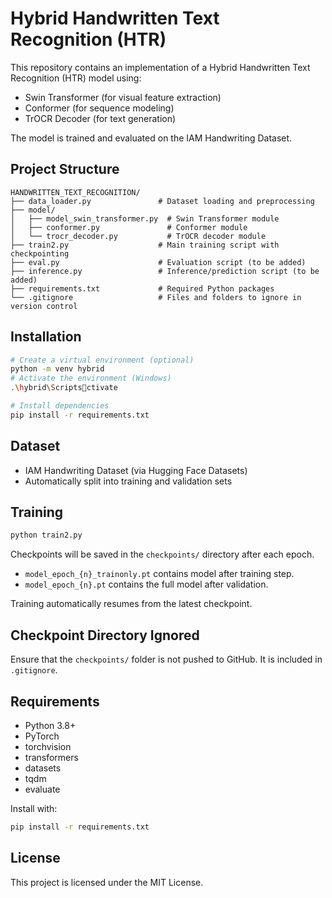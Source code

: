 
# Hybrid Handwritten Text Recognition (HTR)

This repository contains an implementation of a Hybrid Handwritten Text Recognition (HTR) model using:

- Swin Transformer (for visual feature extraction)
- Conformer (for sequence modeling)
- TrOCR Decoder (for text generation)

The model is trained and evaluated on the IAM Handwriting Dataset.

## Project Structure

```
HANDWRITTEN_TEXT_RECOGNITION/
├── data_loader.py               # Dataset loading and preprocessing
├── model/
│   ├── model_swin_transformer.py  # Swin Transformer module
│   ├── conformer.py               # Conformer module
│   └── trocr_decoder.py           # TrOCR decoder module
├── train2.py                    # Main training script with checkpointing
├── eval.py                      # Evaluation script (to be added)
├── inference.py                 # Inference/prediction script (to be added)
├── requirements.txt             # Required Python packages
└── .gitignore                   # Files and folders to ignore in version control
```

## Installation

```bash
# Create a virtual environment (optional)
python -m venv hybrid
# Activate the environment (Windows)
.\hybrid\Scriptsctivate

# Install dependencies
pip install -r requirements.txt
```

## Dataset

- IAM Handwriting Dataset (via Hugging Face Datasets)
- Automatically split into training and validation sets

## Training

```bash
python train2.py
```

Checkpoints will be saved in the `checkpoints/` directory after each epoch.

- `model_epoch_{n}_trainonly.pt` contains model after training step.
- `model_epoch_{n}.pt` contains the full model after validation.

Training automatically resumes from the latest checkpoint.

## Checkpoint Directory Ignored

Ensure that the `checkpoints/` folder is not pushed to GitHub. It is included in `.gitignore`.

## Requirements

- Python 3.8+
- PyTorch
- torchvision
- transformers
- datasets
- tqdm
- evaluate

Install with:

```bash
pip install -r requirements.txt
```

## License

This project is licensed under the MIT License.

